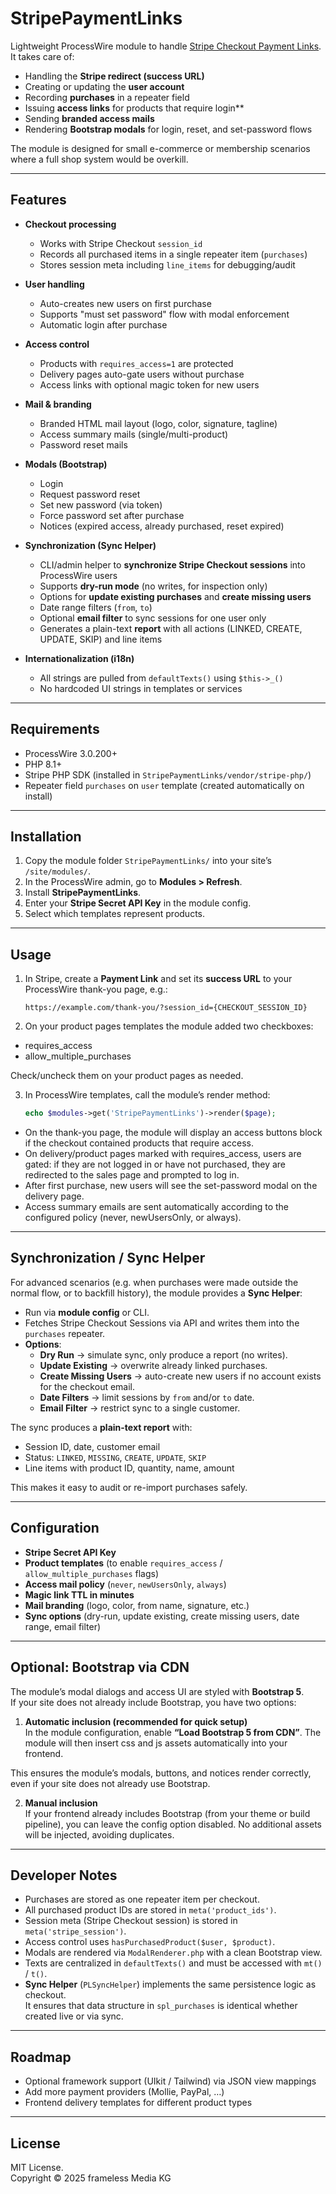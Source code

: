 # StripePaymentLinks

Lightweight ProcessWire module to handle [Stripe Checkout Payment Links](https://stripe.com/docs/payments/checkout/payment-links).  
It takes care of:

- Handling the **Stripe redirect (success URL)**  
- Creating or updating the **user account**  
- Recording **purchases** in a repeater field  
- Issuing **access links** for products that require login**  
- Sending **branded access mails**  
- Rendering **Bootstrap modals** for login, reset, and set-password flows  

The module is designed for small e-commerce or membership scenarios where a full shop system would be overkill.

---

## Features

- **Checkout processing**  
  - Works with Stripe Checkout `session_id`  
  - Records all purchased items in a single repeater item (`purchases`)  
  - Stores session meta including `line_items` for debugging/audit  

- **User handling**  
  - Auto-creates new users on first purchase  
  - Supports "must set password" flow with modal enforcement  
  - Automatic login after purchase  

- **Access control**  
  - Products with `requires_access=1` are protected  
  - Delivery pages auto-gate users without purchase  
  - Access links with optional magic token for new users  

- **Mail & branding**  
  - Branded HTML mail layout (logo, color, signature, tagline)  
  - Access summary mails (single/multi-product)  
  - Password reset mails  

- **Modals (Bootstrap)**  
  - Login  
  - Request password reset  
  - Set new password (via token)  
  - Force password set after purchase  
  - Notices (expired access, already purchased, reset expired)  

- **Synchronization (Sync Helper)**  
  - CLI/admin helper to **synchronize Stripe Checkout sessions** into ProcessWire users  
  - Supports **dry-run mode** (no writes, for inspection only)  
  - Options for **update existing purchases** and **create missing users**  
  - Date range filters (`from`, `to`)  
  - Optional **email filter** to sync sessions for one user only  
  - Generates a plain-text **report** with all actions (LINKED, CREATE, UPDATE, SKIP) and line items  

- **Internationalization (i18n)**  
  - All strings are pulled from `defaultTexts()` using `$this->_()`  
  - No hardcoded UI strings in templates or services  

---

## Requirements

- ProcessWire 3.0.200+  
- PHP 8.1+  
- Stripe PHP SDK (installed in `StripePaymentLinks/vendor/stripe-php/`)  
- Repeater field `purchases` on `user` template (created automatically on install)  

---

## Installation

1. Copy the module folder `StripePaymentLinks/` into your site’s `/site/modules/`.  
2. In the ProcessWire admin, go to **Modules > Refresh**.  
3. Install **StripePaymentLinks**.  
4. Enter your **Stripe Secret API Key** in the module config.  
5. Select which templates represent products.

---

## Usage

1. In Stripe, create a **Payment Link** and set its **success URL** to your ProcessWire thank-you page, e.g.:

   ```
   https://example.com/thank-you/?session_id={CHECKOUT_SESSION_ID}
   ```

2. On your product pages templates the module added two checkboxes:
  - requires_access
  - allow_multiple_purchases
  
  Check/uncheck them on your product pages as needed.
  
3. In ProcessWire templates, call the module’s render method:

   ```php
   echo $modules->get('StripePaymentLinks')->render($page);
   ```

  - On the thank-you page, the module will display an access buttons block if the checkout contained products that require access.
  - On delivery/product pages marked with requires_access, users are gated: if they are not logged in or have not purchased, they are redirected to the sales page and prompted to log in.
  - After first purchase, new users will see the set-password modal on the delivery page.
  - Access summary emails are sent automatically according to the configured policy (never, newUsersOnly, or always).

---

## Synchronization / Sync Helper

For advanced scenarios (e.g. when purchases were made outside the normal flow, or to backfill history), the module provides a **Sync Helper**:

- Run via **module config** or CLI.  
- Fetches Stripe Checkout Sessions via API and writes them into the `purchases` repeater.  
- **Options**:  
  - **Dry Run** → simulate sync, only produce a report (no writes).  
  - **Update Existing** → overwrite already linked purchases.  
  - **Create Missing Users** → auto-create new users if no account exists for the checkout email.  
  - **Date Filters** → limit sessions by `from` and/or `to` date.  
  - **Email Filter** → restrict sync to a single customer.  

The sync produces a **plain-text report** with:  
- Session ID, date, customer email  
- Status: `LINKED`, `MISSING`, `CREATE`, `UPDATE`, `SKIP`  
- Line items with product ID, quantity, name, amount  

This makes it easy to audit or re-import purchases safely.

---

## Configuration

- **Stripe Secret API Key**
- **Product templates** (to enable `requires_access` / `allow_multiple_purchases` flags)
- **Access mail policy** (`never`, `newUsersOnly`, `always`)
- **Magic link TTL in minutes**
- **Mail branding** (logo, color, from name, signature, etc.)
- **Sync options** (dry-run, update existing, create missing users, date range, email filter)

---

## Optional: Bootstrap via CDN

The module’s modal dialogs and access UI are styled with **Bootstrap 5**.  
If your site does not already include Bootstrap, you have two options:

1. **Automatic inclusion (recommended for quick setup)**  
   In the module configuration, enable **“Load Bootstrap 5 from CDN”**. The module will then insert css and js assets automatically into your frontend.

This ensures the module’s modals, buttons, and notices render correctly, even if your site does not already use Bootstrap.

2. **Manual inclusion**  
   If your frontend already includes Bootstrap (from your theme or build pipeline), you can leave the config option disabled. No additional assets will be injected, avoiding duplicates.

---

## Developer Notes

- Purchases are stored as one repeater item per checkout.
- All purchased product IDs are stored in `meta('product_ids')`.
- Session meta (Stripe Checkout session) is stored in `meta('stripe_session')`.
- Access control uses `hasPurchasedProduct($user, $product)`.
- Modals are rendered via `ModalRenderer.php` with a clean Bootstrap view.
- Texts are centralized in `defaultTexts()` and must be accessed with `mt()` / `t()`.
- **Sync Helper** (`PLSyncHelper`) implements the same persistence logic as checkout.  
  It ensures that data structure in `spl_purchases` is identical whether created live or via sync.

---

## Roadmap

- Optional framework support (UIkit / Tailwind) via JSON view mappings
- Add more payment providers (Mollie, PayPal, …)
- Frontend delivery templates for different product types

---

## License

MIT License.  
Copyright © 2025 frameless Media KG
